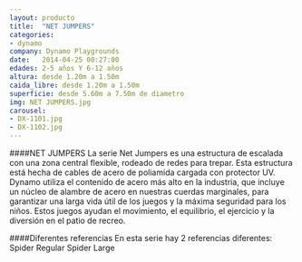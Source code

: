 ```yaml
---
layout: producto
title:  "NET JUMPERS"
categories:
- dynamo
company: Dynamo Playgrounds
date:   2014-04-25 00:27:00
edades: 2-5 años Y 6-12 años
altura: desde 1.20m a 1.50m
caida_libre: desde 1.20m a 1.50m
superficie: desde 5.60m a 7.50m de diametro
img: NET JUMPERS.jpg
carousel:
- DX-1101.jpg
- DX-1102.jpg
---
```

####NET JUMPERS
La serie Net Jumpers es una estructura de escalada con una zona central flexible, rodeado de redes para trepar. Esta estructura está hecha de cables de acero de poliamida cargada con protector UV. 
Dynamo utiliza el contenido de acero más alto en la industria, que incluye un núcleo de alambre de acero en nuestras cuerdas marginales, para garantizar una larga vida útil de los juegos y la máxima seguridad para los niños. 
Estos juegos ayudan el movimiento, el equilibrio, el ejercicio y la diversión en el patio de recreo.

####Diferentes referencias
En esta serie hay 2 referencias diferentes:
Spider Regular
Spider Large
